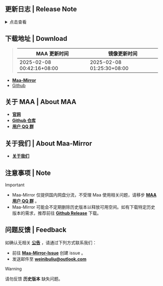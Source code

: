 ## 更新日志 | Release Note
<details>

<summary>点击查看</summary>

### 新增 | New

* Paradox Simulation update UI for YoStar (#11793)  By Constrat
* add format hint for proxy setting (#11781)  By Rbqwow
* 支持Mirror酱资源更新 (#11768)  By hguandl
* 添加mirror酱备用线路 (#11777)  By MistEO

### 改进 | Improved

* 重构公告 (#11734)  By ABA2396  By Constrat
* 肉鸽满级移除前置任务检查  By status102
* 添加 MirrorChyan 检查更新日志  By ABA2396
* 资源更新和检查更新分开  By ABA2396
* 开始任务自动关闭雷电模拟器 Google 套件窗口 (#11748)  By THSLP13

### 修复 | Fix

* JP 塑心 OCR (#11792) KR 黑角 OCR (#11794)  By Daydreamer114
* 肉鸽非投资模式禁用种子刷钱  By status102
* 肉鸽烧水分队兼容  By status102
* 禁止RoguelikeStatus拷贝  By status102
* remove wrong commit  By status102
* CheckLevelMax OCR (#11764)  By BxFS
* 修复上传卡住的问题  By MistEO
* mirrorc package name  By MistEO
* use_skill 在按下停止按钮后不退出 (#11761)  By Daydreamer114
* Resource Check ret 判断错误  By ABA2396
* 肉鸽开始探索反复重试后结束  By status102
* 修复国际服无法通过文字OCR识别关闭雷电模拟器弹窗的问题 (#11756)  By THSLP13
* 狭路相逢事件识别失败 (#11752)  By Daydreamer114
* 修复资源检查提示信息错误  By MistEO
* 繁中服「黍」辨識問題 (#11738)  By momomochi987
* 繁中服無法進入薩米肉鴿 (#11733)  By momomochi987

### 文档 | Docs

* 补充自动战斗可能遇到的问题 (#11749)  By nmsl678  By Daydreamer114  By Rbqwow

### 其他 | Other

* border not displaying for http proxy in versionupdatesettings  By Constrat
* 移除RoguelikeLastRewardSelectTaskPlugin，合并烧水奖励选择  By status102
* 调整界面布局  By ABA2396
* 减少肉鸽插件不必要函数  By status102
* issue_template 的公告链接会导致 mention (#11762)  By Daydreamer114
* 简化肉鸽局中数据存储 (#11581)  By status102
* 减少肉鸽插件load_params log输出  By status102
* 在 issue_template 中添加链接 (#11751)  By Daydreamer114
* 远程控制也添加存储加密  By ABA2396
* 修改 Copilot 界面提示  By ABA2396
* trim mirrorchyan cdk  By MistEO
* HttpService调整部分默认值  By status102
* 繁中服「懷黍離」導航入口再更動 (#11732)  By momomochi987

**Full Changelog**: [v5.13.0-beta.5 -> v5.13.0-beta.6](https://github.com/MaaAssistantArknights/MaaAssistantArknights/compare/v5.13.0-beta.5...v5.13.0-beta.6)


</details>

## 下载地址 | Download
> MAA 更新时间 | 镜像更新时间
> --- | ---
> 2025-02-08 00:42:16+08:00 | 2025-02-08 01:25:30+08:00

- **[Maa-Mirror](https://mmirror.top/download.html)**
- [Github](https://github.com/MaaAssistantArknights/MaaAssistantArknights/releases/v5.13.0-beta.6)

## 关于 MAA | About MAA
- **[官网](https://maa.plus)**
- **[Github 仓库](https://github.com/MaaAssistantArknights/MaaAssistantArknights)**
- **[用户 QQ 群](https://ota.maa.plus/MaaAssistantArknights/api/qqgroup)**

## 关于我们 | About Maa-Mirror
- **[关于我们](https://www.mmirror.top/about.html)**

## 注意事项 | Note
> [!IMPORTANT]
> - Maa-Mirror 仅提供国内网盘分流，不受理 Maa 使用相关问题，请移步 **[MAA 用户 QQ 群](https://ota.maa.plus/MaaAssistantArknights/api/qqgroup)** 。
> - Maa-Mirror 可能会不定期删除历史版本以释放可用空间。如有下载特定历史版本的需求，推荐前往 **[Github Release](https://github.com/MaaAssistantArknights/MaaAssistantArknights/releases)** 下载。

## 问题反馈 | Feedback
如确认无相关 **[公告](https://mmirror.top/post/gong-gao.html)** ，请通过下列方式联系我们：
- 前往 **[Maa-Mirror-Issue](https://github.com/MaaMirror/Maa-Mirror-Issue/issues)** 创建 issue 。
- 发送邮件至 **<a href="mailto:weinibuliu@outlook.com">weinibuliu@outlook.com</a>**
> [!WARNING]
> 请勿反馈 **历史版本** 缺失问题。
